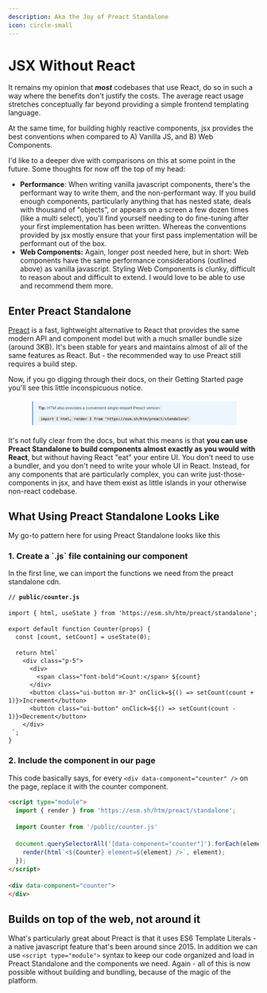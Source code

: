 ```yaml
---
description: Aka the Joy of Preact Standalone
icon: circle-small
---
```


# JSX Without React

It remains my opinion that _**most**_ codebases that use React, do so in such a way where the benefits don't justify the costs. The average react usage stretches conceptually far beyond providing a simple frontend templating language.&#x20;

At the same time, for building highly reactive components, jsx provides the best conventions when compared to A) Vanilla JS, and B) Web Components.&#x20;

I'd like to a deeper dive with comparisons on this at some point in the future. Some thoughts for now off the top of my head:

* **Performance**: When writing vanilla javascript components, there's the performant way to write them, and the non-performant way. If you build enough components, particularly anything that has nested state, deals with thousand of "objects", or appears on a screen a few dozen times (like a multi select), you'll find yourself needing to do fine-tuning after your first implementation has been written. Whereas the conventions provided by jsx mostly ensure that your first pass implementation will be performant out of the box.
* **Web Components:** Again, longer post needed here, but in short: Web components have the same performance considerations (outlined above) as vanilla javascript. Styling Web Components is clunky, difficult to reason about and difficult to extend. I would love to be able to use and recommend them more. &#x20;

## Enter Preact Standalone

[Preact](https://preactjs.com/) is a fast, lightweight alternative to React that provides the same modern API and component model but with a much smaller bundle size (around 3KB). It's been stable for years and maintains almost of all of the same features as React. But - the recommended way to use Preact still requires a build step.&#x20;

Now, if you go digging through their docs, on their Getting Started page you'll see this little inconspicuous notice.

<figure><img src="../../.gitbook/assets/CleanShot 2025-06-14 at 14.35.45@2x.png" alt=""><figcaption></figcaption></figure>

It's not fully clear from the docs, but what this means is that **you can use Preact Standalone to build components almost exactly as you would with React**, but without having React "eat" your entire UI. You don't need to use a bundler, and you don't need to write your whole UI in React. Instead, for any components that are particularly complex, you can write just-those-components in jsx, and have them exist as little islands in your otherwise non-react codebase.&#x20;

## What Using Preact Standalone Looks Like

My go-to pattern here for using Preact Standalone looks like this

### 1. Create a \`.js\` file containing our component

In the first line, we can import the functions we need from the preact standalone cdn.

<pre class="language-javascript"><code class="lang-javascript"><strong>// public/counter.js
</strong>
import { html, useState } from 'https://esm.sh/htm/preact/standalone';

export default function Counter(props) {
  const [count, setCount] = useState(0);

  return html`
    &#x3C;div class="p-5">
      &#x3C;div>
        &#x3C;span class="font-bold">Count:&#x3C;/span> ${count}
      &#x3C;/div>
      &#x3C;button class="ui-button mr-3" onClick=${() => setCount(count + 1)}>Increment&#x3C;/button>
      &#x3C;button class="ui-button" onClick=${() => setCount(count - 1)}>Decrement&#x3C;/button>
    &#x3C;/div>
 `;
}
</code></pre>

### 2. Include the component in our page

This code basically says, for every `<div data-component="counter" />` on the page, replace it with the counter component.&#x20;

```html
<script type="module">
  import { render } from 'https://esm.sh/htm/preact/standalone';
  
  import Counter from '/public/counter.js'
  
  document.querySelectorAll('[data-component="counter"]').forEach(element => {
    render(html`<${Counter} element=${element} />`, element);
  });
</script>

<div data-component="counter">
</div>
```

## Builds on top of the web, not around it

What's particularly great about Preact is that it uses ES6 Template Literals - a native javascript feature that's been around since 2015. In addition we can use `<script type="module">` syntax to keep our code organized and load in Preact Standalone and the components we need. Again - all of this is now possible without building and bundling, because of the magic of the platform.



